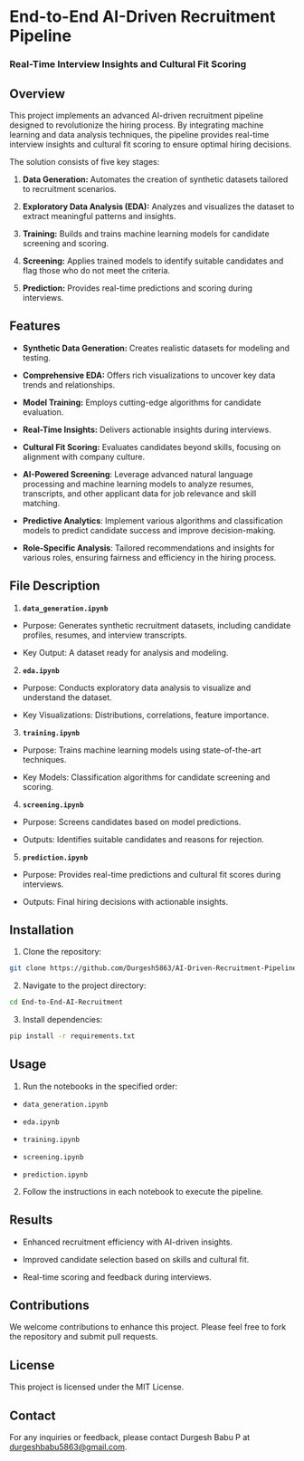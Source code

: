 
# End-to-End AI-Driven Recruitment Pipeline
###  Real-Time Interview Insights and Cultural Fit Scoring



## Overview

This project implements an advanced AI-driven recruitment pipeline designed to revolutionize the hiring process. By integrating machine learning and data analysis techniques, the pipeline provides real-time interview insights and cultural fit scoring to ensure optimal hiring decisions.

The solution consists of five key stages:

1. **Data Generation:** Automates the creation of synthetic datasets tailored to recruitment scenarios.

2. **Exploratory Data Analysis (EDA):** Analyzes and visualizes the dataset to extract meaningful patterns and insights.

3. **Training:** Builds and trains machine learning models for candidate screening and scoring.

4. **Screening:** Applies trained models to identify suitable candidates and flag those who do not meet the criteria.

5. **Prediction:** Provides real-time predictions and scoring during interviews.
## Features
- **Synthetic Data Generation:** Creates realistic datasets for modeling and testing.

- **Comprehensive EDA:** Offers rich visualizations to uncover key data trends and relationships.

- **Model Training:** Employs cutting-edge algorithms for candidate evaluation.

- **Real-Time Insights:** Delivers actionable insights during interviews.

- **Cultural Fit Scoring:** Evaluates candidates beyond skills, focusing on alignment with company culture.

- **AI-Powered Screening**: Leverage advanced natural language processing and machine learning models to analyze resumes, transcripts, and other applicant data for job relevance and skill matching.

- **Predictive Analytics**: Implement various algorithms and classification models to predict candidate success and improve decision-making.

- **Role-Specific Analysis**: Tailored recommendations and insights for various roles, ensuring fairness and efficiency in the hiring process.
## File Description
1. **`data_generation.ipynb`**

- Purpose: Generates synthetic recruitment datasets, including candidate profiles, resumes, and interview transcripts.

- Key Output: A dataset ready for analysis and modeling.

2. **`eda.ipynb`**

- Purpose: Conducts exploratory data analysis to visualize and understand the dataset.

- Key Visualizations: Distributions, correlations, feature importance.

3. **`training.ipynb`**

- Purpose: Trains machine learning models using state-of-the-art techniques.

- Key Models: Classification algorithms for candidate screening and scoring.

4. **`screening.ipynb`**

- Purpose: Screens candidates based on model predictions.

- Outputs: Identifies suitable candidates and reasons for rejection.

5. **`prediction.ipynb`**

- Purpose: Provides real-time predictions and cultural fit scores during interviews.

- Outputs: Final hiring decisions with actionable insights.


## Installation
1. Clone the repository:
```bash
git clone https://github.com/Durgesh5863/AI-Driven-Recruitment-Pipeline.git
```
2. Navigate to the project directory:
```bash
cd End-to-End-AI-Recruitment
```
3. Install dependencies:
```bash
pip install -r requirements.txt
```
## Usage
1. Run the notebooks in the specified order:

- `data_generation.ipynb`

- `eda.ipynb`

- `training.ipynb`

- `screening.ipynb`

- `prediction.ipynb`

2. Follow the instructions in each notebook to execute the pipeline.
## Results
- Enhanced recruitment efficiency with AI-driven insights.

- Improved candidate selection based on skills and cultural fit.

- Real-time scoring and feedback during interviews.
## Contributions

We welcome contributions to enhance this project. Please feel free to fork the repository and submit pull requests.
## License

This project is licensed under the MIT License.
## Contact

For any inquiries or feedback, please contact Durgesh Babu P at durgeshbabu5863@gmail.com.

